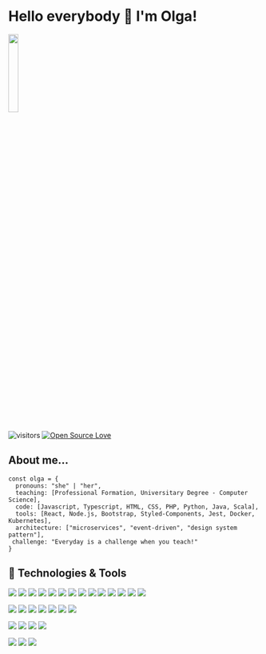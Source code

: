 
# Hello everybody 👋 I'm Olga!
<img width="20%" src="https://media3.giphy.com/media/2aIRxJ8YitX04Am4kO/giphy.gif?cid=ecf05e47rvrlxeo116b6o0biyii0s9p2aldmryt1z56d765j&rid=giphy.gif&ct=s">

![visitors](https://visitor-badge.laobi.icu/badge?page_id=olga3emes)
[![Open Source Love](https://badges.frapsoft.com/os/v1/open-source.svg?v=102)](https://github.com/olga3emes/olga3emes)


## About me...
```
const olga = {
  pronouns: "she" | "her",
  teaching: [Professional Formation, Universitary Degree - Computer Science],
  code: [Javascript, Typescript, HTML, CSS, PHP, Python, Java, Scala],
  tools: [React, Node.js, Bootstrap, Styled-Components, Jest, Docker, Kubernetes],
  architecture: ["microservices", "event-driven", "design system pattern"],
 challenge: "Everyday is a challenge when you teach!"
}
```



## 🔧 Technologies & Tools
![](https://img.shields.io/badge/Code-HTML-informational?style=flat&logo=HTML5&logoColor=white&color=6aa6f8)
![](https://img.shields.io/badge/Code-CSS-informational?style=flat&logo=CSS3&logoColor=white&color=6aa6f8)
![](https://img.shields.io/badge/Code-PHP-informational?style=flat&logo=php&logoColor=white&color=6aa6f8)
![](https://img.shields.io/badge/Framework-Laravel-informational?style=flat&logo=laravel&logoColor=white&color=6aa6f8)
![](https://img.shields.io/badge/Framework-Bootstrap-informational?style=flat&logo=bootstrap&logoColor=white&color=6aa6f8)
![](https://img.shields.io/badge/Code-JavaScript-informational?style=flat&logo=javascript&logoColor=white&color=6aa6f8)
![](https://img.shields.io/badge/Code-jQuery-informational?style=flat&logo=jquery&logoColor=white&color=6aa6f8)
![](https://img.shields.io/badge/PE-Node.js-informational?style=flat&logo=node.js&logoColor=white&color=6aa6f8)
![](https://img.shields.io/badge/Framework-React-informational?style=flat&logo=react&logoColor=white&color=6aa6f8)
![](https://img.shields.io/badge/Framework-Express-informational?style=flat&logo=express&logoColor=white&color=6aa6f8)
![](https://img.shields.io/badge/Framework-Next.js-informational?style=flat&logo=next.js&logoColor=white&color=6aa6f8)
![](https://img.shields.io/badge/Code-Python-informational?style=flat&logo=python&logoColor=white&color=6aa6f8)
![](https://img.shields.io/badge/Code-Java-informational?style=flat&logo=Java&logoColor=white&color=6aa6f8)
![](https://img.shields.io/badge/Code-Scala-informational?style=flat&logo=scala&logoColor=white&color=6aa6f8)

![](https://img.shields.io/badge/OS-Linux-informational?style=flat&logo=linux&logoColor=white&color=6aa6f8)
![](https://img.shields.io/badge/OS-Mac-informational?style=flat&logo=apple&logoColor=white&color=6aa6f8)
![](https://img.shields.io/badge/OS-Windows-informational?style=flat&logo=windows&logoColor=white&color=6aa6f8)
![](https://img.shields.io/badge/Shell-Bash-informational?style=flat&logo=gnu-bash&logoColor=white&color=6aa6f8)
![](https://img.shields.io/badge/Editor-VS_Code-informational?style=flat&logo=visual-studio-code&logoColor=white&color=6aa6f8)
![](https://img.shields.io/badge/DVCS-Git-informational?style=flat&logo=git&logoColor=white&color=6aa6f8)
![](https://img.shields.io/badge/DVCS-GitHub-informational?style=flat&logo=github&logoColor=white&color=6aa6f8)


![](https://img.shields.io/badge/DB-MongoDB-informational?style=flat&logo=mongodb&logoColor=white&color=6aa6f8)
![](https://img.shields.io/badge/DB-MySQL-informational?style=flat&logo=mysql&logoColor=white&color=6aa6f8)
![](https://img.shields.io/badge/DB-Redis-informational?style=flat&logo=redis&logoColor=white&color=6aa6f8)
![](https://img.shields.io/badge/DB-PostgreSQL-informational?style=flat&logo=postgresql&logoColor=white&color=6aa6f8)

![](https://img.shields.io/badge/Tools-Docker-informational?style=flat&logo=docker&logoColor=white&color=6aa6f8)
![](https://img.shields.io/badge/Tools-Kubernetes-informational?style=flat&logo=kubernetes&logoColor=white&color=6aa6f8)
![](https://img.shields.io/badge/Tools-Photoshop-informational?style=flat&logo=adobe-photoshop&logoColor=white&color=6aa6f8)



